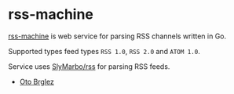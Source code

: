 # rss-machine

[rss-machine][rss-machine] is web service for parsing RSS channels written in Go.

Supported types feed types `RSS 1.0`, `RSS 2.0` and `ATOM 1.0`.

Service uses [SlyMarbo/rss](https://github.com/SlyMarbo/rss) for parsing RSS feeds.

- [Oto Brglez][me]

[rss-machine]: http://github.com/otobrglez/rss-machine
[me]: https://github.com/otobrglez
